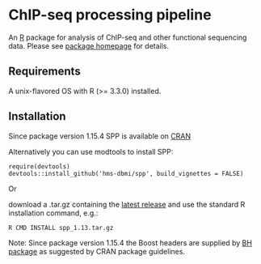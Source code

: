 # ChIP-seq processing pipeline
An [R](https://www.r-project.org/) package for analysis of ChIP-seq and other functional sequencing data.
Please see [package homepage](http://compbio.med.harvard.edu/Supplements/ChIP-seq/) for details.

## Requirements
A unix-flavored OS with R (>= 3.3.0) installed.

## Installation
Since package version 1.15.4 SPP is available on [CRAN](https://cran.r-project.org/web/packages/spp/index.html)

Alternatively you can use modtools to install SPP:

```
require(devtools)
devtools::install_github('hms-dbmi/spp', build_vignettes = FALSE)
```

Or 

download a .tar.gz containing the [latest release](https://github.com/hms-dbmi/spp/releases) and use the standard R installation command, e.g.:
```
R CMD INSTALL spp_1.13.tar.gz
```

Note: Since package version 1.15.4 the Boost headers are supplied by [BH package](https://cran.r-project.org/web/packages/BH/index.html) as suggested by CRAN package guidelines.

